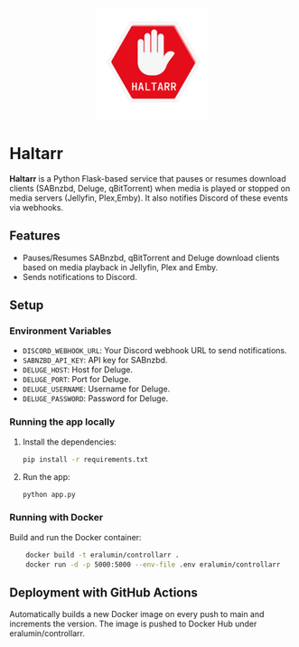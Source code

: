 <p align="center">
  <img src="./icon.png" alt="Haltarr Icon" width="200"/>
</p>

# Haltarr

**Haltarr** is a Python Flask-based service that pauses or resumes download clients (SABnzbd, Deluge, qBitTorrent) when media is played or stopped on media servers (Jellyfin, Plex,Emby). It also notifies Discord of these events via webhooks.

## Features
- Pauses/Resumes SABnzbd, qBitTorrent and Deluge download clients based on media playback in Jellyfin, Plex and Emby.
- Sends notifications to Discord.

## Setup

### Environment Variables
- `DISCORD_WEBHOOK_URL`: Your Discord webhook URL to send notifications.
- `SABNZBD_API_KEY`: API key for SABnzbd.
- `DELUGE_HOST`: Host for Deluge.
- `DELUGE_PORT`: Port for Deluge.
- `DELUGE_USERNAME`: Username for Deluge.
- `DELUGE_PASSWORD`: Password for Deluge.

### Running the app locally
1. Install the dependencies:
   ```bash
   pip install -r requirements.txt
   ```
2. Run the app:
    ```bash
    python app.py
    ```

### Running with Docker
Build and run the Docker container:
```bash
    docker build -t eralumin/controllarr .
    docker run -d -p 5000:5000 --env-file .env eralumin/controllarr
```

## Deployment with GitHub Actions
Automatically builds a new Docker image on every push to main and increments the version.
The image is pushed to Docker Hub under eralumin/controllarr.
